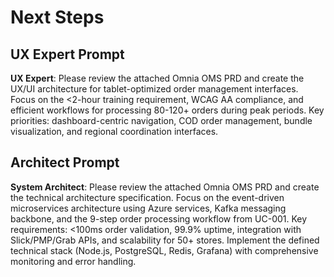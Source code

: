# Next Steps

## UX Expert Prompt

**UX Expert**: Please review the attached Omnia OMS PRD and create the UX/UI architecture for tablet-optimized order management interfaces. Focus on the <2-hour training requirement, WCAG AA compliance, and efficient workflows for processing 80-120+ orders during peak periods. Key priorities: dashboard-centric navigation, COD order management, bundle visualization, and regional coordination interfaces.

## Architect Prompt  

**System Architect**: Please review the attached Omnia OMS PRD and create the technical architecture specification. Focus on the event-driven microservices architecture using Azure services, Kafka messaging backbone, and the 9-step order processing workflow from UC-001. Key requirements: <100ms order validation, 99.9% uptime, integration with Slick/PMP/Grab APIs, and scalability for 50+ stores. Implement the defined technical stack (Node.js, PostgreSQL, Redis, Grafana) with comprehensive monitoring and error handling.